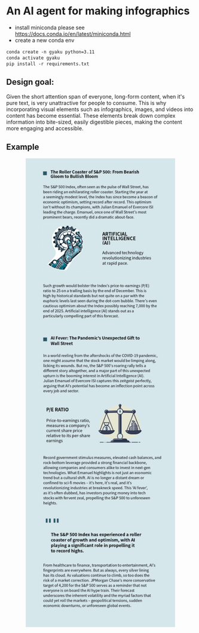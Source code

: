 # An AI agent for making infographics
- install miniconda please see https://docs.conda.io/en/latest/miniconda.html
- create a new conda env
```commandline
conda create -n gyaku python=3.11
conda activate gyaku
pip install -r requirements.txt
```

## Design goal:
Given the short attention span of everyone, long-form content, when it's pure text, is very unattractive for people to consume. This is why incorporating visual elements such as infographics, images, and videos into content has become essential. These elements break down complex information into bite-sized, easily digestible pieces, making the content more engaging and accessible. 

## Example

<p align="center">
  <img src="./assets/infographics_sample.png" alt="Project Logo" width="400"/>
</p>

